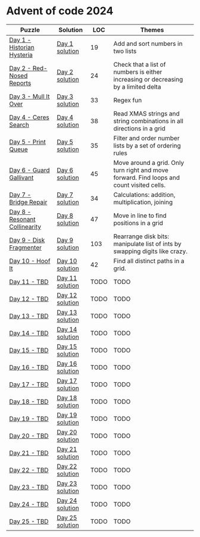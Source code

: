 # Advent of code 2024

| Puzzle                                                               | Solution                                    | LOC  | Themes                                                                                    |
|----------------------------------------------------------------------|---------------------------------------------|------|-------------------------------------------------------------------------------------------|
| [Day 1 - Historian Hysteria](https://adventofcode.com/2024/day/1)    | [Day 1 solution](src/main/kotlin/Day01.kt)  | 19   | Add and sort numbers in two lists                                                         |
| [Day 2 - Red-Nosed Reports](https://adventofcode.com/2024/day/2)     | [Day 2 solution](src/main/kotlin/Day02.kt)  | 24   | Check that a list of numbers is either increasing or decreasing by a limited delta        |
| [Day 3 - Mull It Over](https://adventofcode.com/2024/day/3)          | [Day 3 solution](src/main/kotlin/Day03.kt)  | 33   | Regex fun                                                                                 |
| [Day 4 - Ceres Search](https://adventofcode.com/2024/day/4)          | [Day 4 solution](src/main/kotlin/Day04.kt)  | 38   | Read XMAS strings and string combinations in all directions in a grid                     |
| [Day 5 - Print Queue](https://adventofcode.com/2024/day/5)           | [Day 5 solution](src/main/kotlin/Day05.kt)  | 35   | Filter and order number lists by a set of ordering rules                                  |
| [Day 6 - Guard Gallivant](https://adventofcode.com/2024/day/6)       | [Day 6 solution](src/main/kotlin/Day06.kt)  | 45   | Move around a grid. Only turn right and move forward. Find loops and count visited cells. |
| [Day 7 - Bridge Repair](https://adventofcode.com/2024/day/7)         | [Day 7 solution](src/main/kotlin/Day07.kt)  | 34   | Calculations: addition, multiplication, joining                                           |
| [Day 8 - Resonant Collinearity](https://adventofcode.com/2024/day/8) | [Day 8 solution](src/main/kotlin/Day08.kt)  | 47   | Move in line to find positions in a grid                                                  |
| [Day 9 - Disk Fragmenter](https://adventofcode.com/2024/day/9)       | [Day 9 solution](src/main/kotlin/Day09.kt)  | 103  | Rearrange disk bits: manipulate list of ints by swapping digits like crazy.               |
| [Day 10 - Hoof It](https://adventofcode.com/2024/day/10)             | [Day 10 solution](src/main/kotlin/Day10.kt) | 42   | Find all distinct paths in a grid.                                                        |
| [Day 11 - TBD](https://adventofcode.com/2024/day/11)                 | [Day 11 solution](src/main/kotlin/Day11.kt) | TODO | TODO                                                                                      |
| [Day 12 - TBD](https://adventofcode.com/2024/day/12)                 | [Day 12 solution](src/main/kotlin/Day12.kt) | TODO | TODO                                                                                      |
| [Day 13 - TBD](https://adventofcode.com/2024/day/13)                 | [Day 13 solution](src/main/kotlin/Day13.kt) | TODO | TODO                                                                                      |
| [Day 14 - TBD](https://adventofcode.com/2024/day/14)                 | [Day 14 solution](src/main/kotlin/Day14.kt) | TODO | TODO                                                                                      |
| [Day 15 - TBD](https://adventofcode.com/2024/day/15)                 | [Day 15 solution](src/main/kotlin/Day15.kt) | TODO | TODO                                                                                      |
| [Day 16 - TBD](https://adventofcode.com/2024/day/16)                 | [Day 16 solution](src/main/kotlin/Day16.kt) | TODO | TODO                                                                                      |
| [Day 17 - TBD](https://adventofcode.com/2024/day/17)                 | [Day 17 solution](src/main/kotlin/Day17.kt) | TODO | TODO                                                                                      |
| [Day 18 - TBD](https://adventofcode.com/2024/day/18)                 | [Day 18 solution](src/main/kotlin/Day18.kt) | TODO | TODO                                                                                      |
| [Day 19 - TBD](https://adventofcode.com/2024/day/19)                 | [Day 19 solution](src/main/kotlin/Day19.kt) | TODO | TODO                                                                                      |
| [Day 20 - TBD](https://adventofcode.com/2024/day/20)                 | [Day 20 solution](src/main/kotlin/Day20.kt) | TODO | TODO                                                                                      |
| [Day 21 - TBD](https://adventofcode.com/2024/day/21)                 | [Day 21 solution](src/main/kotlin/Day21.kt) | TODO | TODO                                                                                      |
| [Day 22 - TBD](https://adventofcode.com/2024/day/22)                 | [Day 22 solution](src/main/kotlin/Day22.kt) | TODO | TODO                                                                                      |
| [Day 23 - TBD](https://adventofcode.com/2024/day/23)                 | [Day 23 solution](src/main/kotlin/Day23.kt) | TODO | TODO                                                                                      |
| [Day 24 - TBD](https://adventofcode.com/2024/day/24)                 | [Day 24 solution](src/main/kotlin/Day24.kt) | TODO | TODO                                                                                      |
| [Day 25 - TBD](https://adventofcode.com/2024/day/25)                 | [Day 25 solution](src/main/kotlin/Day25.kt) | TODO | TODO                                                                                      |
